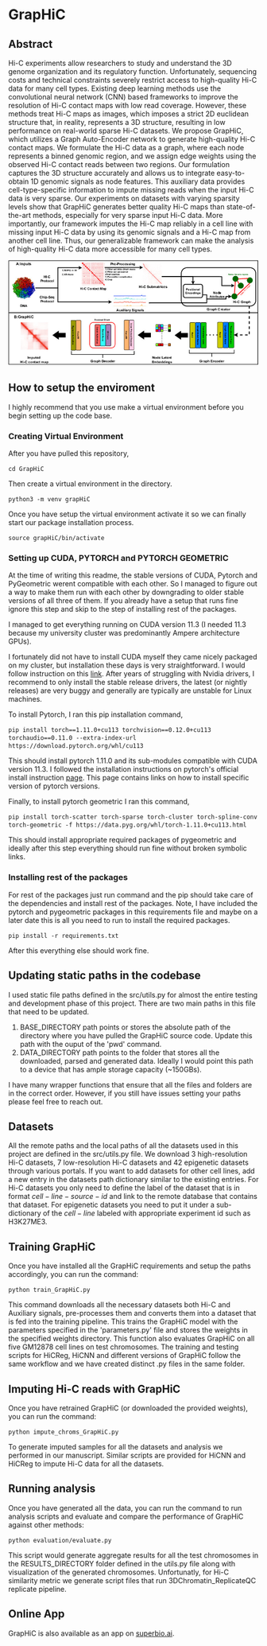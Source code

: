 # GrapHiC

## Abstract 
Hi-C experiments allow researchers to study and understand the 3D genome organization and its regulatory function. Unfortunately, sequencing costs and technical constraints severely restrict access to high-quality Hi-C data for many cell types. Existing deep learning methods use the convolutional neural network (CNN) based frameworks to improve the resolution of Hi-C contact maps with low read coverage. However, these methods treat Hi-C maps as images, which imposes a strict 2D euclidean structure that, in reality, represents a 3D structure, resulting in low performance on real-world sparse Hi-C datasets. We propose GrapHiC, which utilizes a Graph Auto-Encoder network to generate high-quality Hi-C contact maps. We formulate the Hi-C data as a graph, where each node represents a binned genomic region, and we assign edge weights using the observed Hi-C contact reads between two regions. Our formulation captures the 3D structure accurately and allows us to integrate easy-to-obtain 1D genomic signals as node features. This auxiliary data provides cell-type-specific information to impute missing reads when the input Hi-C data is very sparse. Our experiments on datasets with varying sparsity levels show that GrapHiC generates better quality Hi-C maps than state-of-the-art methods, especially for very sparse input Hi-C data. More importantly, our framework imputes the Hi-C map reliably in a cell line with missing input Hi-C data by using its genomic signals and a Hi-C map from another cell line. Thus, our generalizable framework can make the analysis of high-quality Hi-C data more accessible for many cell types.


![alt text](https://github.com/rsinghlab/GrapHiC/blob/main/arch.jpg?raw=true)


## How to setup the enviroment
I highly recommend that you use make a virtual environment before you begin setting up the code base. 


### Creating Virtual Environment
After you have pulled this repository, 

```
cd GrapHiC
```

Then create a virtual environment in the directory.

```
python3 -m venv grapHiC
```

Once you have setup the virtual environment activate it so we can finally start our package installation process. 

```
source grapHiC/bin/activate
```

### Setting up CUDA, PYTORCH and PYTORCH GEOMETRIC
At the time of writing this readme, the stable versions of CUDA, Pytorch and PyGeometric werent compatible with each other. So I managed to figure out a way to make them run with each other by downgrading to older stable versions of all three of them. If you already have a setup that runs fine ignore this step and skip to the step of installing rest of the packages. 

I managed to get everything running on CUDA version 11.3 (I needed 11.3 because my university cluster was predominantly Ampere architecture GPUs). 

I fortunately did not have to install CUDA myself they came nicely packaged on my cluster, but installation these days is very straightforward. I would follow instruction on this [link](https://developer.nvidia.com/cuda-11.3.0-download-archive?target_os=Linux). After years of struggling with Nvidia drivers, I recommend to only install the stable release drivers, the latest (or nightly releases) are very buggy and generally are typically are unstable for Linux machines. 


To install Pytorch, I ran this pip installation command,
```
pip install torch==1.11.0+cu113 torchvision==0.12.0+cu113 torchaudio==0.11.0 --extra-index-url https://download.pytorch.org/whl/cu113
```
This should install pytorch 1.11.0 and its sub-modules compatible with CUDA version 11.3. I followed the installation instructions on pytorch's official install instruction [page](https://pytorch.org/get-started/previous-versions/). This page contains links on how to install specific version of pytorch versions. 

Finally, to install pytorch geometric I ran this command, 
```
pip install torch-scatter torch-sparse torch-cluster torch-spline-conv torch-geometric -f https://data.pyg.org/whl/torch-1.11.0+cu113.html
```

This should install appropriate required packages of pygeometric and ideally after this step everything should run fine without broken symbolic links. 

### Installing rest of the packages
For rest of the packages just run command and the pip should take care of the dependencies and install rest of the packages. Note, I have included the pytorch and pygeometric packages in this requirements file and maybe on a later date this is all you need to run to install the required packages. 

```
pip install -r requirements.txt
```

After this everything else should work fine. 


## Updating static paths in the codebase
I used static file paths defined in the src/utils.py for almost the entire testing and development phase of this project. There are two main paths in this file that need to be updated. 
1) BASE_DIRECTORY path points or stores the absolute path of the directory where you have pulled the GrapHiC source code. Update this path with the ouput of the 'pwd' command. 
2) DATA_DIRECTORY path points to the folder that stores all the downloaded, parsed and generated data. Ideally I would point this path to a device that has ample storage capacity (~150GBs). 

I have many wrapper functions that ensure that all the files and folders are in the correct order. However, if you still have issues setting your paths please feel free to reach out. 


## Datasets
All the remote paths and the local paths of all the datasets used in this project are defined in the src/utils.py file. We download 3 high-resolution Hi-C datasets, 7 low-resolution Hi-C datasets and 42 epigenetic datasets through various portals. If you want to add datasets for other cell lines, add a new entry in the datasets path dictionary similar to the existing entries. For Hi-C datasets you only need to define the label of the dataset that is in format $cell-line-source-id$ and link to the remote database that contains that dataset. For epigenetic datasets you need to put it under a sub-dictionary of the $cell-line$ labeled with appropriate experiment id such as H3K27ME3. 


## Training GrapHiC 
Once you have installed all the GrapHiC requirements and setup the paths accordingly, you can run the command:
```
python train_GrapHiC.py
```
This command downloads all the necessary datasets both Hi-C and Auxiliary signals, pre-processes them and converts them into a dataset that is fed into the training pipeline. This trains the GrapHiC model with the parameters specified in the 'parameters.py' file and stores the weights in the specified weights directory. This function also evaluates GrapHiC on all five GM12878 cell lines on test chromosomes. The training and testing scripts for HiCReg, HiCNN and different versions of GrapHiC follow the same workflow and we have created distinct .py files in the same folder. 

## Imputing Hi-C reads with GrapHiC
Once you have retrained GrapHiC (or downloaded the provided weights), you can run the command:
```
python impute_chroms_GrapHiC.py
```
To generate imputed samples for all the datasets and analysis we performed in our manuscript. Similar scripts are provided for HiCNN and HiCReg to impute Hi-C data for all the datasets. 

## Running analysis
Once you have generated all the data, you can run the command to run analysis scripts and evaluate and compare the performance of GrapHiC against other methods:
```
python evaluation/evaluate.py
```
This script would generate aggregate results for all the test chromosomes in the RESULTS_DIRECTORY folder defined in the utils.py file along with visualization of the generated chromosomes. Unfortunatly, for Hi-C similarity metric we generate script files that run 3DChromatin_ReplicateQC replicate pipeline. 


## Online App
GrapHiC is also available as an app on [superbio.ai](https://app.superbio.ai/apps/196?id=63888da92ffa50c6deecdca2).







